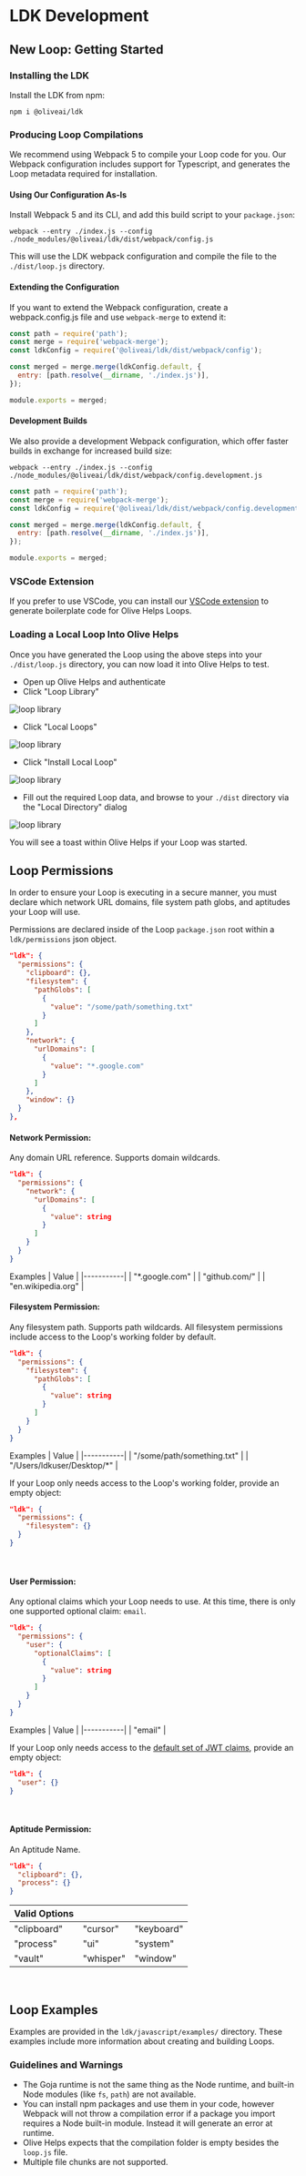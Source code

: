 # LDK Development

## New Loop: Getting Started
### Installing the LDK

Install the LDK from npm:
```shell
npm i @oliveai/ldk
```

### Producing Loop Compilations
We recommend using Webpack 5 to compile your Loop code for you. Our Webpack configuration includes support for Typescript, and generates the Loop metadata required for installation.

#### Using Our Configuration As-Is
Install Webpack 5 and its CLI, and add this build script to your `package.json`:

```shell
webpack --entry ./index.js --config ./node_modules/@oliveai/ldk/dist/webpack/config.js
```

This will use the LDK webpack configuration and compile the file to the `./dist/loop.js` directory.

#### Extending the Configuration
If you want to extend the Webpack configuration, create a webpack.config.js file and use `webpack-merge` to extend it:

```js
const path = require('path');
const merge = require('webpack-merge');
const ldkConfig = require('@oliveai/ldk/dist/webpack/config');

const merged = merge.merge(ldkConfig.default, {
  entry: [path.resolve(__dirname, './index.js')],
});

module.exports = merged;
```
#### Development Builds
We also provide a development Webpack configuration, which offer faster builds in exchange for increased build size:

```shell
webpack --entry ./index.js --config ./node_modules/@oliveai/ldk/dist/webpack/config.development.js
```

```js
const path = require('path');
const merge = require('webpack-merge');
const ldkConfig = require('@oliveai/ldk/dist/webpack/config.development');

const merged = merge.merge(ldkConfig.default, {
  entry: [path.resolve(__dirname, './index.js')],
});

module.exports = merged;
```

### VSCode Extension
If you prefer to use VSCode, you can install our [VSCode extension](https://marketplace.visualstudio.com/items?itemName=Olive-AI.vscode-loop-development-kit) to generate boilerplate code for Olive Helps Loops.

### Loading a Local Loop Into Olive Helps
Once you have generated the Loop using the above steps into your `./dist/loop.js` directory, you can now load it into Olive Helps to test.

- Open up Olive Helps and authenticate
- Click "Loop Library"

![loop library](./readme_assets/loop_library.png)

- Click "Local Loops"

![loop library](./readme_assets/local_loops.png)

- Click "Install Local Loop"

![loop library](./readme_assets/install_local_loop.png)

- Fill out the required Loop data, and browse to your `./dist` directory via the "Local Directory" dialog

![loop library](./readme_assets/local_loop_directory.png)

You will see a toast within Olive Helps if your Loop was started.


## Loop Permissions
In order to ensure your Loop is executing in a secure manner, you must declare which network URL domains, file system path globs, and aptitudes your Loop will use.

Permissions are declared inside of the Loop `package.json` root within a `ldk/permissions` json object.

```json
"ldk": {
  "permissions": {
    "clipboard": {},
    "filesystem": {
      "pathGlobs": [
        {
          "value": "/some/path/something.txt"
        }
      ]
    },
    "network": {
      "urlDomains": [
        {
          "value": "*.google.com"
        }
      ]
    },
    "window": {}
  }
},
```

#### Network Permission:
Any domain URL reference. Supports domain wildcards.
```json
"ldk": {
  "permissions": {
    "network": {
      "urlDomains": [
        {
          "value": string
        }
      ]
    }
  }
}
```
Examples
| Value |
|-----------|
| "*.google.com" |
| "github.com/" |
| "en.wikipedia.org" |
<br>

#### Filesystem Permission:
Any filesystem path. Supports path wildcards. All filesystem permissions include access to the Loop's working folder by default.
```json
"ldk": {
  "permissions": {
    "filesystem": {
      "pathGlobs": [
        {
          "value": string
        }
      ]
    }
  }
}
```
Examples
| Value |
|-----------|
| "/some/path/something.txt" |
| "/Users/ldkuser/Desktop/*" |

If your Loop only needs access to the Loop's working folder, provide an empty object:

```json
"ldk": {
  "permissions": {
    "filesystem": {}
  }
}
```
<br>

#### User Permission:
Any optional claims which your Loop needs to use. At this time, there is only one supported optional claim: `email`.
```json
"ldk": {
  "permissions": {
    "user": {
      "optionalClaims": [
        {
          "value": string
        }
      ]
    }
  }
}
```
Examples
| Value |
|-----------|
| "email" |

If your Loop only needs access to the [default set of JWT claims](https://oliveai.dev/app/aptitudes/user#jwt-claims), provide an empty object:

```json
"ldk": {
  "user": {}
}
```
<br>

#### Aptitude Permission:
An Aptitude Name.
```json
"ldk": {
  "clipboard": {},
  "process": {}
}
```
| Valid Options |||
|-----------|---------|---------|
"clipboard" | "cursor" | "keyboard"
"process"  | "ui" | "system"
"vault" | "whisper" | "window"
<br>

## Loop Examples
Examples are provided in the `ldk/javascript/examples/` directory. These examples include more information about creating and building Loops.

### Guidelines and Warnings
* The Goja runtime is not the same thing as the Node runtime, and built-in Node modules (like `fs`, `path`) are not available.
* You can install npm packages and use them in your code, however Webpack will not throw a compilation error if a package you import requires a Node built-in module. Instead it will generate an error at runtime.
* Olive Helps expects that the compilation folder is empty besides the `loop.js` file.
* Multiple file chunks are not supported.